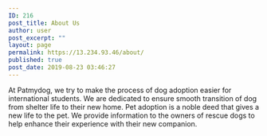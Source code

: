 ```yaml
---
ID: 216
post_title: About Us
author: user
post_excerpt: ""
layout: page
permalink: https://13.234.93.46/about/
published: true
post_date: 2019-08-23 03:46:27
---
```

At Patmydog, we try to make the process of dog adoption easier for international students. We are dedicated to ensure smooth transition of dog from shelter life to their new home. Pet adoption is a noble deed that gives a new life to the pet. We provide information to the owners of rescue dogs to help enhance their experience with their new companion.